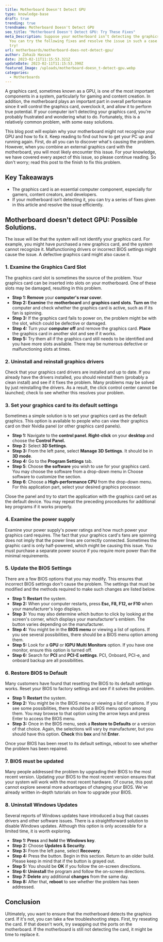 ```yaml
---
title: Motherboard Doesn't Detect GPU
type: knowledge-base
draft: true
trending: true
trendname: Motherboard Doesn't Detect GPU
seo_title: "Motherboard Doesn't Detect GPU: Try These Fixes"
meta_Description: Suppose your motherboard isn’t detecting the graphics card.
  You can try the following fixes and resolve the issue in such a case. Let’s
  try!
url: motherboards/motherboard-does-not-detect-gpu/
author: Zohaib Hassan
date: 2023-02-11T11:15:53.321Z
updateDate: 2023-02-11T11:15:53.390Z
featured_Image: /uploads/motherboard-doesn_t-detect-gpu.webp
categories:
  - Motherboards
---
```

A graphics card, sometimes known as a GPU, is one of the most important components in a system, particularly for gaming and content creation. In addition, the motherboard plays an important part in overall performance since it will control the graphics card, overclock it, and allow it to perform true potential. If your computer isn't detecting your graphics card, you're probably frustrated and wondering what to do. Fortunately, this is a relatively common problem, with some easy solutions.

This blog post will explain why your motherboard might not recognize your GPU and how to fix it. Keep reading to find out how to get your PC up and running again. First, do all you can to discover what's causing the problem. However, when you combine an external graphics card with the motherboard, you will most likely encounter this issue. For your knowledge, we have covered every aspect of this issue, so please continue reading. So don't worry; read this post to the finish to fix this problem.

## Key Takeaways

* The graphics card is an essential computer component, especially for gamers, content creators, and developers. 
* If your motherboard isn’t detecting it, you can try a series of fixes given in this article and resolve the issue efficiently. 

## Motherboard doesn't detect GPU: Possible Solutions.

The issue will be that the system will not identify your graphics card. For example, you might have purchased a new graphics card, and the system cannot recognize it. Malfunctioning drivers or incorrect BIOS settings might cause the issue. A defective graphics card might also cause it. 

### 1. Examine the Graphics Card Slot

The graphics card slot is sometimes the source of the problem. Your graphics card can be inserted into slots on your motherboard. One of these slots may be damaged, resulting in this problem.

* **Step 1: Remove** your **computer's rear cover**.
* **Step 2: Examine** the **motherboard** and **graphics card slots**. **Turn on** the computer and check whether the graphics card is active, such as if its fan is spinning.
* **Step 3:** If the graphics card fails to power on, the problem might be with the slot, which could be defective or damaged.
* **Step 4:** Turn your **computer off** and remove the graphics card. **Place** the graphics card in another slot and see if it works.
* **Step 5:** Try them all if the graphics card still needs to be identified and you have more slots available. There may be numerous defective or malfunctioning slots at times.

### 2. Uninstall and reinstall graphics drivers

Check that your graphics card drivers are installed and up to date. If you already have the drivers installed, you should reinstall them (probably a clean install) and see if it fixes the problem. Many problems may be solved by just reinstalling the drivers. As a result, the click control center cannot be launched; check to see whether this resolves your problem.

### 3. Set your graphics card to its default settings

Sometimes a simple solution is to set your graphics card as the default graphics. This option is available to people who can view their graphics card on their Nvidia panel (or other graphics card panels). 

* **Step 1:** Navigate to the **control panel. Right-click** on your **desktop** and choose the **Control Panel.**
* **Step 2:** Select **3D Settings**.
* **Step 3:** From the left pane, select **Manage 3D Settings**. It should be in **3D mode**.
* **Step 4:** Go to the **Program Settings** tab.
* **Step 5**: Choose **the software** you wish to use for your graphics card. You may choose the software from a drop-down menu in Choose software to customize the section.
* **Step 6**: Choose a **High-performance CPU** from the drop-down menu. For this application part, select your desired graphics processor.

Close the panel and try to start the application with the graphics card set as the default device. You may repeat the preceding procedures for additional key programs if it works properly.

### 4. Examine the power supply

Examine your power supply's power ratings and how much power your graphics card requires. The fact that your graphics card's fans are spinning does not imply that the power lines are correctly connected. Sometimes the graphic card is only half-powered, which might be causing this issue. You must purchase a separate power source if you require more power than the minimal requirements.

### 5. Update the BIOS Settings

There are a few BIOS options that you may modify. This ensures that incorrect BIOS settings don't cause the problem. The settings that must be modified and the methods required to make such changes are listed below.

* **Step 1: Restart** the system.
* **Step 2:** When your computer restarts, press **Esc, F8, F12, or F10** when your manufacturer's logo displays. 
* **Step 3:** You may also determine which button to click by looking at the screen's corner, which displays your manufacturer's emblem. The button varies depending on the manufacturer.
* **Step 4:** You might be in the **BIOS menu** or viewing a list of options. If you see several possibilities, there should be a BIOS menu option among them. 
* **Step 5:** Look for a **GPU** or **IGPU Multi Monitors** option. If you have one monitor, ensure this option is turned off.
* **Step 6:** Search for **PCI** and **PCI-E settings**. PCI, Onboard, PCI-e, and onboard backup are all possibilities. 

### 6. Restore BIOS to Default

Many customers have found that resetting the BIOS to its default settings works. Reset your BIOS to factory settings and see if it solves the problem. 

* **Step 1: Restart** the system.
* **Step 2:** You might be in the BIOS menu or viewing a list of options. If you see some possibilities, there should be a BIOS menu option among them. You may browse to that option using the arrow keys and press Enter to access the BIOS menu.
* **Step 3:** Once in the BIOS menu, seek a **Restore to Defaults** or a version of that choice. Again, the selections will vary by manufacturer, but you should have this option. **Check** this **box** and hit **Enter**.

Once your BIOS has been reset to its default settings, reboot to see whether the problem has been repaired.

### 7. BIOS must be updated

Many people addressed the problem by upgrading their BIOS to the most recent version. Updating your BIOS to the most recent version ensures that your system will work with the most recent hardware. Of course, this post cannot explore several more advantages of changing your BIOS. We've already written in-depth tutorials on how to upgrade your BIOS.

### 8. Uninstall Windows Updates

Several reports of Windows updates have introduced a bug that causes drivers and other software issues. There is a straightforward solution to disable Windows updates. Although this option is only accessible for a limited time, it is worth exploring.

* **Step 1:** **Press** and **hold** the **Windows key**.
* **Step 2:** Choose **Updates & Security**.
* **Step 3:** From the left pane, select **Recovery**.
* **Step 4:** Press the button. Begin in this section. Return to an older build. Please keep in mind that if the button is grayed out.
* **Step 5:** You should be **OK** if you follow the on-screen directions.
* **Step 6: Uninstall** the program and follow the on-screen directions.
* **Step 7: Delete** any additional **changes** from the same day.
* **Step 8:** After that, **reboot** to see whether the problem has been addressed.

## Conclusion

Ultimately, you want to ensure that the motherboard detects the graphics card. If it's not, you can take a few troubleshooting steps. First, try reseating the card. If that doesn't work, try swapping out the ports on the motherboard. If the motherboard is still not detecting the card, it might be time to replace it.